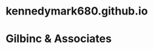 # kennedymark680.github.io
<!DOCTYPE html>
<html>
<head>
  <title>Admiral Gilbert</title>
</head>
<body>
  <h1>Gilbinc & Associates</h1>
</body>
</html>
